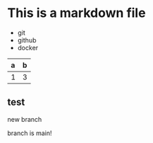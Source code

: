 # This is a markdown file

- git
- github
- docker

|a|b|
|:-|:-|
|1|3|

## test

new branch

branch is main!

